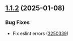## [1.1.2](https://github.com/Nosto/nosto-autocomplete/compare/v1.1.1...v1.1.2) (2025-01-08)


### Bug Fixes

* Fix eslint errors ([3250339](https://github.com/Nosto/nosto-autocomplete/commit/3250339463fca9f712e3e1e2fe4419273b11da04))
